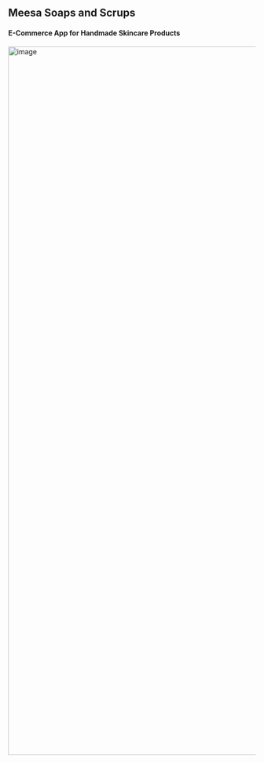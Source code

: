 ## Meesa Soaps and Scrups

#### E-Commerce App for Handmade Skincare Products

<img width="1440" alt="image" src="https://user-images.githubusercontent.com/38321072/154894119-5c8eb4f4-c462-4abb-9319-2ea8d31b7440.png">

